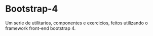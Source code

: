 # Bootstrap-4
Um serie de utilitarios, componentes e exercicios, feitos utilizando o framework front-end bootstrap 4.
